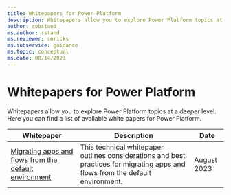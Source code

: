```yaml
---
title: Whitepapers for Power Platform
description: Whitepapers allow you to explore Power Platform topics at a deeper level.
author: robstand
ms.author: rstand
ms.reviewer: sericks
ms.subservice: guidance
ms.topic: conceptual
ms.date: 08/14/2023
---
```

# Whitepapers for Power Platform

Whitepapers allow you to explore Power Platform topics at a deeper level. Here you can find a list of available white papers for Power Platform.

| Whitepaper | Description | Date |
| --- | --- | --- |
| [Migrating apps and flows from the default environment](whitepaper-migrating-from-default-environment.md) |This technical whitepaper outlines considerations and best practices for migrating apps and flows from the default environment. | August 2023 |
